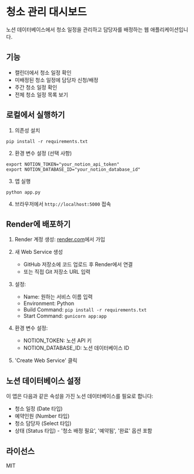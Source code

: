 # 청소 관리 대시보드

노션 데이터베이스에서 청소 일정을 관리하고 담당자를 배정하는 웹 애플리케이션입니다.

## 기능

- 캘린더에서 청소 일정 확인
- 미배정된 청소 일정에 담당자 신청/배정
- 주간 청소 일정 확인
- 전체 청소 일정 목록 보기

## 로컬에서 실행하기

1. 의존성 설치
```
pip install -r requirements.txt
```

2. 환경 변수 설정 (선택 사항)
```
export NOTION_TOKEN="your_notion_api_token"
export NOTION_DATABASE_ID="your_notion_database_id"
```

3. 앱 실행
```
python app.py
```

4. 브라우저에서 `http://localhost:5000` 접속

## Render에 배포하기

1. Render 계정 생성: [render.com](https://render.com)에서 가입

2. 새 Web Service 생성
   - GitHub 저장소에 코드 업로드 후 Render에서 연결
   - 또는 직접 Git 저장소 URL 입력

3. 설정:
   - Name: 원하는 서비스 이름 입력
   - Environment: Python
   - Build Command: `pip install -r requirements.txt`
   - Start Command: `gunicorn app:app`

4. 환경 변수 설정:
   - NOTION_TOKEN: 노션 API 키
   - NOTION_DATABASE_ID: 노션 데이터베이스 ID

5. 'Create Web Service' 클릭

## 노션 데이터베이스 설정

이 앱은 다음과 같은 속성을 가진 노션 데이터베이스를 필요로 합니다:

- 청소 일정 (Date 타입)
- 예약인원 (Number 타입)
- 청소 담당자 (Select 타입)
- 상태 (Status 타입) - '청소 배정 필요', '예약됨', '완료' 옵션 포함

## 라이선스

MIT 